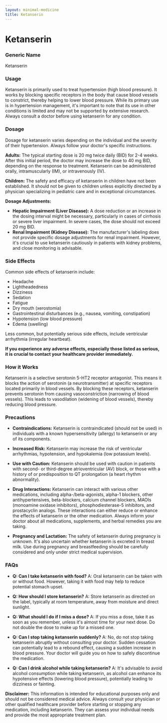 ```yaml
---
layout: minimal-medicine
title: Ketanserin
---
```


# Ketanserin
### Generic Name
Ketanserin

### Usage
Ketanserin is primarily used to treat hypertension (high blood pressure).  It works by blocking specific receptors in the body that cause blood vessels to constrict, thereby helping to lower blood pressure.  While its primary use is in hypertension management, it's important to note that its use in other conditions is limited and may not be supported by extensive research.  Always consult a doctor before using ketanserin for any condition.


### Dosage
Dosage for ketanserin varies depending on the individual and the severity of their hypertension.  Always follow your doctor's specific instructions.

**Adults:**  The typical starting dose is 20 mg twice daily (BID) for 2-4 weeks. After this initial period, the doctor may increase the dose to 40 mg BID, depending on the response to treatment. Ketanserin can be administered orally, intramuscularly (IM), or intravenously (IV).

**Children:** The safety and efficacy of ketanserin in children have not been established. It should not be given to children unless explicitly directed by a physician specializing in pediatric care and in exceptional circumstances.

**Dosage Adjustments:**

* **Hepatic Impairment (Liver Disease):**  A dose reduction or an increase in the dosing interval might be necessary, particularly in cases of cirrhosis or severe liver impairment.  In severe cases, the dose should not exceed 20 mg BID.
* **Renal Impairment (Kidney Disease):**  The manufacturer's labeling does not provide specific dosage adjustments for renal impairment. However, it's crucial to use ketanserin cautiously in patients with kidney problems, and close monitoring is advisable.


### Side Effects
Common side effects of ketanserin include:

* Headache
* Lightheadedness
* Dizziness
* Sedation
* Fatigue
* Dry mouth (xerostomia)
* Gastrointestinal disturbances (e.g., nausea, vomiting, constipation)
* Hypotension (low blood pressure)
* Edema (swelling)

Less common, but potentially serious side effects, include ventricular arrhythmia (irregular heartbeat).  

**If you experience any adverse effects, especially those listed as serious, it is crucial to contact your healthcare provider immediately.**


### How it Works
Ketanserin is a selective serotonin 5-HT2 receptor antagonist. This means it blocks the action of serotonin (a neurotransmitter) at specific receptors located primarily in blood vessels. By blocking these receptors, ketanserin prevents serotonin from causing vasoconstriction (narrowing of blood vessels).  This leads to vasodilation (widening of blood vessels), thereby reducing blood pressure.


### Precautions
* **Contraindications:** Ketanserin is contraindicated (should not be used) in individuals with a known hypersensitivity (allergy) to ketanserin or any of its components.

* **Increased Risk:**  Ketanserin may increase the risk of ventricular arrhythmias, hypotension, and hypokalemia (low potassium levels).

* **Use with Caution:**  Ketanserin should be used with caution in patients with second- or third-degree atrioventricular (AV) block, or those with a history of or predisposition to QT prolongation (a heart rhythm abnormality).

* **Drug Interactions:** Ketanserin can interact with various other medications, including alpha-/beta-agonists, alpha-1 blockers, other antihypertensives, beta-blockers, calcium channel blockers, MAOIs (monoamine oxidase inhibitors), phosphodiesterase-5 inhibitors, and prostacyclin analogs. These interactions can either reduce or enhance the effects of ketanserin or the other medication.  Always inform your doctor about all medications, supplements, and herbal remedies you are taking.

* **Pregnancy and Lactation:** The safety of ketanserin during pregnancy is unknown.  It's also uncertain whether ketanserin is excreted in breast milk. Use during pregnancy and breastfeeding should be carefully considered and only under strict medical supervision.


### FAQs

* **Q: Can I take ketanserin with food?** A: Oral ketanserin can be taken with or without food. However, taking it with food may help to reduce potential stomach upset.

* **Q: How should I store ketanserin?** A: Store ketanserin as directed on the label, typically at room temperature, away from moisture and direct sunlight.

* **Q: What should I do if I miss a dose?** A: If you miss a dose, take it as soon as you remember, unless it's almost time for your next dose. Do not double the dose to make up for a missed one.

* **Q: Can I stop taking ketanserin suddenly?** A: No, do not stop taking ketanserin abruptly without consulting your doctor.  Sudden cessation can potentially lead to a rebound effect, causing a sudden increase in blood pressure.  Your doctor will guide you on how to safely discontinue the medication.

* **Q:  Can I drink alcohol while taking ketanserin?** A: It's advisable to avoid alcohol consumption while taking ketanserin, as alcohol can enhance its hypotensive effects (lowering blood pressure), potentially leading to dizziness or fainting.


**Disclaimer:** This information is intended for educational purposes only and should not be considered medical advice.  Always consult your physician or other qualified healthcare provider before starting or stopping any medication, including ketanserin.  They can assess your individual needs and provide the most appropriate treatment plan.

